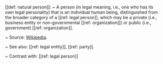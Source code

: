 [[def: natural person]]:
~ A person (in legal meaning, i.e., one who has its own legal personality) that is an individual human being, distinguished from the broader category of a [[ref: legal person]], which may be a private (i.e., business entity or non-governmental [[ref: organization]]) or public (i.e., government) [[ref: organization]].

~ Source: [Wikipedia](https://en.wikipedia.org/wiki/Natural_person).

~ See also: [[ref: legal entity]], [[ref: party]].

~ Contrast with: [[ref: legal person]]


